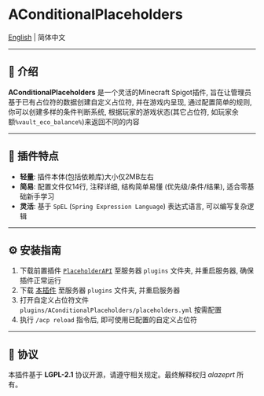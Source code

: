 # AConditionalPlaceholders

[English](./README.md) | 简体中文

---

## 📝 介绍

**AConditionalPlaceholders** 是一个灵活的Minecraft Spigot插件, 旨在让管理员基于已有占位符的数据创建自定义占位符, 并在游戏内呈现, 通过配置简单的规则, 你可以创建多样的条件判断系统, 根据玩家的游戏状态(其它占位符, 如玩家余额`%vault_eco_balance%`)来返回不同的内容

---

## 🌟 插件特点

- **轻量**: 插件本体(包括依赖库)大小仅2MB左右
- **简易**: 配置文件仅14行, 注释详细, 结构简单易懂 (优先级/条件/结果), 适合零基础新手学习
- **灵活**: 基于 `SpEL` (`Spring Expression Language`) 表达式语言, 可以编写复杂逻辑

---

## ⚙️ 安装指南

1. 下载前置插件 [`PlaceholderAPI`](https://www.spigotmc.org/resources/placeholderapi.6245/) 至服务器 `plugins` 文件夹, 并重启服务器, 确保插件正常运行
2. 下载 [本插件](https://github.com/alazeprt/AConditionalPlaceholders/releases/latest) 至服务器 `plugins` 文件夹, 并重启服务器
3. 打开自定义占位符文件 `plugins/AConditionalPlaceholders/placeholders.yml` 按需配置
4. 执行 `/acp reload` 指令后, 即可使用已配置的自定义占位符

---

## 📄 协议

本插件基于 **LGPL-2.1** 协议开源，请遵守相关规定。最终解释权归 *alazeprt* 所有。

